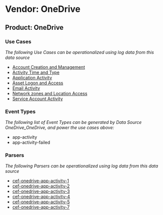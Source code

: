 Vendor: OneDrive
================
Product: OneDrive
-----------------

### Use Cases

_The following Use Cases can be operationalized using log data from this data source_

* [Account Creation and Management](usecase_account_creation_and_management.md)
* [Activity Time  and Type](usecase_activity_time__and_type.md)
* [Application Activity](usecase_application_activity.md)
* [Asset Logon and Access](usecase_asset_logon_and_access.md)
* [Email Activity](usecase_email_activity.md)
* [Network zones and Location Access](usecase_network_zones_and_location_access.md)
* [Service Account Activity](usecase_service_account_activity.md)


### Event Types

_The following list of Event Types can be generated by Data Source OneDrive_OneDrive, and power the use cases above:_

- app-activity
- app-activity-failed


### Parsers

_The following Parsers can be operationalized using log data from this data source_

* [cef-onedrive-app-activity-1](parserContent_cef-onedrive-app-activity-1.md)
* [cef-onedrive-app-activity-2](parserContent_cef-onedrive-app-activity-2.md)
* [cef-onedrive-app-activity-3](parserContent_cef-onedrive-app-activity-3.md)
* [cef-onedrive-app-activity-4](parserContent_cef-onedrive-app-activity-4.md)
* [cef-onedrive-app-activity-5](parserContent_cef-onedrive-app-activity-5.md)
* [cef-onedrive-app-activity-7](parserContent_cef-onedrive-app-activity-7.md)
